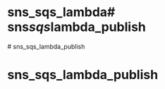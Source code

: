 # sns_sqs_lambda#   s n s _ s q s _ l a m b d a _ p u b l i s h  
 # sns_sqs_lambda_publish
# sns_sqs_lambda_publish
